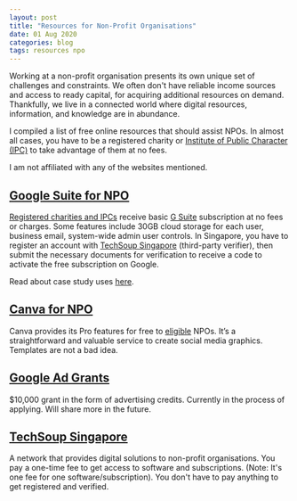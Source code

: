 ```yaml
---
layout: post
title: "Resources for Non-Profit Organisations"
date: 01 Aug 2020
categories: blog
tags: resources npo
---
```


Working at a non-profit organisation presents its own unique set of challenges and constraints. We often don't have reliable income sources and access to ready capital, for acquiring additional resources on demand. Thankfully, we live in a connected world where digital resources, information, and knowledge are in abundance.

I compiled a list of free online resources that should assist NPOs. In almost all cases, you have to be a registered charity or [Institute of Public Character (IPC)](https://www.charities.gov.sg/setting-up-a-charity/Pages/About-Charities-And-IPCs.aspx "Institute of Public Character (IPC)") to take advantage of them at no fees.

I am not affiliated with any of the websites mentioned.

## [Google Suite for NPO](https://www.google.com/nonprofits/ "Google Suite for Non-profit")
[Registered charities and IPCs](https://www.charities.gov.sg/setting-up-a-charity/Pages/About-Charities-And-IPCs.aspx "Registerd charitites and IPCs") receive basic [G Suite](https://gsuite.google.com.sg/intl/en_sg/pricing.html "Google Suite") subscription at no fees or charges. Some features include 30GB cloud storage for each user, business email, system-wide admin user controls. In Singapore, you have to register an account with [TechSoup Singapore](https://www.techsoupsingapore.sg/ "TechSoup Singapore") (third-party verifier), then submit the necessary documents for verification to receive a code to activate the free subscription on Google. 

Read about case study uses [here](https://www.google.com/nonprofits/success-stories/).

## [Canva for NPO](https://www.canva.com/canva-for-nonprofits/ "Canva for Non-profit")
Canva provides its Pro features for free to [eligible](https://www.canva.com/canva-for-nonprofits/) NPOs. It’s a straightforward and valuable service to create social media graphics. Templates are not a bad idea.

## [Google Ad Grants](https://www.google.com.sg/grants/)
$10,000 grant in the form of advertising credits. Currently in the process of applying. Will share more in the future.

## [TechSoup Singapore](https://www.techsoupsingapore.sg/)
A network that provides digital solutions to non-profit organisations. You pay a one-time fee to get access to software and subscriptions. (Note: It's one fee for one software/subscription). You don't have to pay anything to get registered and verified.
